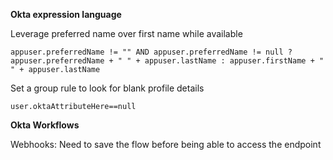 **Okta expression language**

Leverage preferred name over first name while available

```
appuser.preferredName != "" AND appuser.preferredName != null ? appuser.preferredName + " " + appuser.lastName : appuser.firstName + " " + appuser.lastName
```
Set a group rule to look for blank profile details

```
user.oktaAttributeHere==null
```



**Okta Workflows**


Webhooks: Need to save the flow before being able to access the endpoint

